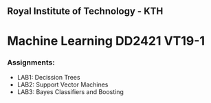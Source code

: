 ## Royal Institute of Technology - KTH
# Machine Learning DD2421 VT19-1 


### Assignments:
* LAB1: Decission Trees 
* LAB2: Support Vector Machines
* LAB3: Bayes Classifiers and Boosting

